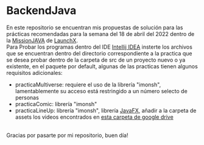 # BackendJava
En este repositorio se encuentran mis propuestas de solución para las prácticas recomendadas para la semana del 18 de abril del 2022 dentro de la [MissionJAVA](https://github.com/LaunchX-InnovaccionVirtual/MissionJAVA) de [LaunchX](https://github.com/LaunchX-InnovaccionVirtual).<br>
Para Probar los programas dentro del IDE [Intellij IDEA](https://www.jetbrains.com/idea/) insterte los archivos que se encuentran dentro del directorio correspondiente a la practica que se desea probar dentro de la carpeta de src de un proyecto nuevo o ya existente, en el paquete por default, algunas de las practicas tienen algunos requisitos adicionales:
- practicaMultiverse: requiere el uso de la librería "imonsh", lamentablemente su acceso está restringido a un número selecto de personas
- practicaComic: librería "imonsh"
- practicaLineUp: librería "imonsh", librería [JavaFX](https://openjfx.io/), añadir a la carpeta de assets los videos encontrados en [esta carpeta de google drive](https://drive.google.com/drive/folders/15tok39jCYNv8r6JyQQetiJ_7dvZc4SyZ?usp=sharing)
<br>
Gracias por pasarte por mi repositorio, buen día!
